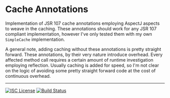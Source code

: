 Cache Annotations
=================
Implementation of JSR 107 cache annotations employing AspectJ aspects to weave in the caching. These annotations should
work for any JSR 107 compliant implementation, however I've only tested them with my own `SimpleCache` implementation.

A general note, adding caching without these annotations is pretty straight forward. These annotations, by their very
nature introduce overhead. Every affected method call requires a certain amount of runtime investigation employing
reflection.  Usually caching is added for speed, so I'm not clear on the logic of avoiding some pretty straight forward
code at the cost of continuous overhead.

-----
[![ISC License](http://shields-nwillc.rhcloud.com/shield/tldrlegal?package=ISC)](http://shields-nwillc.rhcloud.com/homepage/tldrlegal?package=ISC)
[![Build Status](http://shields-nwillc.rhcloud.com/shield/travis-ci?path=nwillc&package=cache-annotations)](http://shields-nwillc.rhcloud.com/homepage/travis-ci?path=nwillc&package=cache-annotations)

